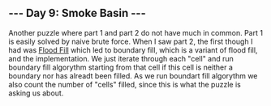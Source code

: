 ## --- Day 9: Smoke Basin ---

Another puzzle where part 1 and part 2 do not have much in common. Part 1 is easily solved by
naive brute force. When I saw part 2, the first though I had was [Flood Fill](https://en.wikipedia.org/wiki/Flood_fill)
which led to boundary fill, which is a variant of flood fill, and the implementation.
We just iterate through each "cell" and run boundary fill algorythm starting from that cell
if this cell is neither a boundary nor has alreadt been filled. As we run boundart fill
algorythm we also count the number of "cells" filled, since this is what the puzzle is
asking us about.
